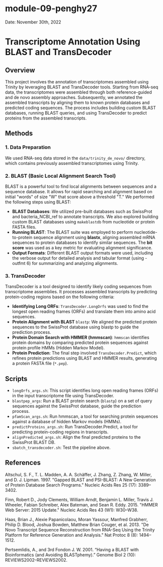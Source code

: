 # module-09-penghy27  
Date: November 30th, 2022  

# Transcriptome Annotation Using BLAST and TransDecoder

## Overview

This project involves the annotation of transcriptomes assembled using Trinity by leveraging BLAST and TransDecoder tools. Starting from RNA-seq data, the transcriptomes were assembled through both reference-guided and de novo assembly approaches. Subsequently, we annotated the assembled transcripts by aligning them to known protein databases and predicted coding sequences. The process includes building custom BLAST databases, running BLAST queries, and using TransDecoder to predict proteins from the assembled transcripts.

## Methods

### 1. Data Preparation
We used RNA-seq data stored in the `data/trinity_de_novo/` directory, which contains previously assembled transcriptomes using Trinity.

### 2. BLAST (Basic Local Alignment Search Tool)
BLAST is a powerful tool to find local alignments between sequences and a sequence database. It allows for rapid searching and alignment based on initial "words" of size "W" that score above a threshold "T." We performed the following steps using BLAST:

- **BLAST Databases**: We utilized pre-built databases such as SwissProt and bacteria_NCBI_ref to annotate transcripts. We also explored building custom BLAST databases using `makeblastdb` from nucleotide or protein FASTA files.
- **Running BLAST**: The BLAST suite was employed to perform nucleotide-to-protein sequence alignment using **blastx**, aligning assembled mRNA sequences to protein databases to identify similar sequences. The **bit score** was used as a key metric for evaluating alignment significance.
- **Output Formats**: Different BLAST output formats were used, including the verbose output for detailed analysis and tabular format (using -outfmt 6) for summarizing and analyzing alignments.

### 3. TransDecoder
TransDecoder is a tool designed to identify likely coding sequences from transcriptome assemblies. It processes assembled transcripts by predicting protein-coding regions based on the following criteria:

- **Identifying Long ORFs**: `TransDecoder.LongOrfs` was used to find the longest open reading frames (ORFs) and translate them into amino acid sequences.
- **Protein Alignment with BLAST** `blastp`: We aligned the predicted protein sequences to the SwissProt database using blastp to guide the prediction process.
- **Protein Domain Search with HMMER (hmmscan)**: `hmmscan` identifies protein domains by comparing predicted protein sequences against protein profile HMMs (Hidden Markov Model).
- **Protein Prediction**: The final step involved `TransDecoder.Predict`, which refines protein predictions using BLAST and HMMER results, generating a protein FASTA file (`*.pep`).

## Scripts
- `longOrfs_args.sh`: This script identifies long open reading frames (ORFs) in the input transcriptome file using TransDecoder.
- `blastpep_args`: Run a BLAST protein search (`blastp`) on a set of query sequences against the SwissProt database, guide the prediction process.
- `pfamScan_args.sh`:  Run hmmscan, a tool for searching protein sequences against a database of hidden Markov models (HMMs).
- `predictProteins_args.sh`: Run TransDecoder.Predict, a tool for predicting protein-coding regions in transcripts.
- `alignPredicted_args.sh`: Align the final predicted proteins to the SwissProt BLAST DB.
- `sbatch_transdecoder.sh`: Test the pipeline above.

## References
Altschul, S. F., T. L. Madden, A. A. Schäffer, J. Zhang, Z. Zhang, W. Miller, and D. J. Lipman. 1997. "Gapped BLAST and PSI-BLAST: A New Generation of Protein Database Search Programs." Nucleic Acids Res 25 (17): 3389–3402.

Finn, Robert D., Jody Clements, William Arndt, Benjamin L. Miller, Travis J. Wheeler, Fabian Schreiber, Alex Bateman, and Sean R. Eddy. 2015. "HMMER Web Server: 2015 Update." Nucleic Acids Res 43 (W1): W30–W38.

Haas, Brian J., Alexie Papanicolaou, Moran Yassour, Manfred Grabherr, Philip D. Blood, Joshua Bowden, Matthew Brian Couger, et al. 2013. "De Novo Transcript Sequence Reconstruction from RNA-Seq Using the Trinity Platform for Reference Generation and Analysis." Nat Protoc 8 (8): 1494–1512.

Pertsemlidis, A., and 3rd Fondon J. W. 2001. “Having a BLAST with Bioinformatics (and Avoiding BLASTphemy).” Genome Biol 2 (10): REVIEWS2002–REVIEWS2002.

